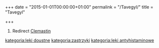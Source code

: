 +++
date = "2015-01-01T00:00:00+01:00"
permalink = "/Tavegyl/"
title = "Tavegyl"

+++

1.  Redirect [Clemastin](/atopedia/Clemastin "wikilink")

[kategoria:leki doustne](/atopedia/kategoria:leki_doustne "wikilink") [kategoria:zastrzyki](/atopedia/kategoria:zastrzyki "wikilink") [kategoria:leki antyhistaminowe](/atopedia/kategoria:leki_antyhistaminowe "wikilink")